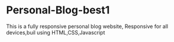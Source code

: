 # Personal-Blog-best1
This is a fully responsive personal blog website, Responsive for all devices,buil using HTML,CSS,Javascript
